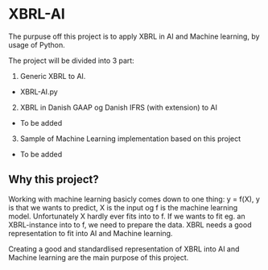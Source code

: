 # XBRL-AI

The purpuse off this project is to apply XBRL in AI and Machine learning, by usage of Python.

The project will be divided into 3 part:
1. Generic XBRL to AI.
  * XBRL-AI.py
2. XBRL in Danish GAAP og Danish IFRS (with extension) to AI
  * To be added
3. Sample of Machine Learning implementation based on this project
  * To be added

## Why this project?

Working with machine learning basicly comes down to one thing: y = f(X), y is that we wants to predict, X is the input og f is the machine learning model. Unfortunately X hardly ever fits into to f. If we wants to fit eg. an XBRL-instance into to f, we need to prepare the data. XBRL needs a good representation to fit into AI and Machine learning.

Creating a good and standardlised representation of XBRL into AI and Machine learning are the main purpose of this project.
